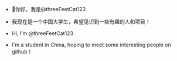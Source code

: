 - 👋你好，我是@threeFeetCat123
- 我现在是一个中国大学生，希望见识到一些有趣的人和项目！

- Hi, I’m @threeFeetCat123
- I'm a student in China, hoping to meet some interesting people on github！
